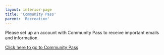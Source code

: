 ```yaml
---
layout: interior-page
title: 'Community Pass'
parent: 'Recreation'
---
```



Please set up an account with Community Pass to receive important emails and information.

[Click here to go to Community Pass](https://register.communitypass.net/reg/login.cfm?D%3CN%21%2E%22_W%22F%299SZWV%5C%21%3DHNW%3BR%3AZQI%2F79%2CKX03%3DBIP%27B%5EF%25U99%2B)
